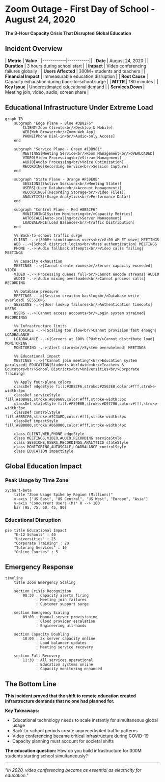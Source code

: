# Zoom Outage - First Day of School - August 24, 2020

**The 3-Hour Capacity Crisis That Disrupted Global Education**

## Incident Overview

| **Metric** | **Value** |
|------------|-----------||
| **Date** | August 24, 2020 |
| **Duration** | 3 hours during school start |
| **Impact** | Video conferencing failures globally |
| **Users Affected** | 300M+ students and teachers |
| **Financial Impact** | Immeasurable education disruption |
| **Root Cause** | Capacity exhaustion during back-to-school surge |
| **MTTR** | 180 minutes |
| **Key Issue** | Underestimated educational demand |
| **Services Down** | Meeting join, video, audio, screen share |

## Educational Infrastructure Under Extreme Load

```mermaid
graph TB
    subgraph "Edge Plane - Blue #3B82F6"
        CLIENT[Zoom Clients<br/>Desktop & Mobile]
        WEB[Web Browser<br/>Zoom Web App]
        PHONE[Phone Dial-in<br/>Audio-only Access]
    end

    subgraph "Service Plane - Green #10B981"
        MEETINGS[Meeting Service<br/>Room Management<br/>OVERLOADED]
        VIDEO[Video Processing<br/>Stream Management]
        AUDIO[Audio Processing<br/>Voice Optimization]
        RECORDING[Recording Service<br/>Session Capture]
    end

    subgraph "State Plane - Orange #F59E0B"
        SESSIONS[(Active Sessions<br/>Meeting State)]
        USERS[(User Database<br/>Account Management)]
        RECORDINGS[(Recording Storage<br/>Video Files)]
        ANALYTICS[(Usage Analytics<br/>Performance Data)]
    end

    subgraph "Control Plane - Red #8B5CF6"
        MONITORING[System Monitoring<br/>Capacity Metrics]
        AUTOSCALE[Auto-scaling<br/>Server Management]
        LOADBALANCE[Load Balancer<br/>Traffic Distribution]
    end

    %% Back-to-school traffic surge
    CLIENT -.->|300M+ simultaneous users<br/>8:00 AM ET wave| MEETINGS
    WEB -.->|School district logins<br/>Mass authentication| MEETINGS
    PHONE -.->|Audio fallback attempts<br/>Video calls failing| MEETINGS

    %% Capacity exhaustion
    MEETINGS -.->|Cannot create rooms<br/>Server capacity exceeded| VIDEO
    VIDEO -.->|Processing queues full<br/>Cannot encode streams| AUDIO
    AUDIO -.->|Audio mixing overloaded<br/>Cannot process calls| RECORDING

    %% Database pressure
    MEETINGS -.->|Session creation backlog<br/>Database write overload| SESSIONS
    SESSIONS -.->|User lookup failures<br/>Authentication timeouts| USERS
    USERS -.->|Cannot access accounts<br/>Login system strained| RECORDINGS

    %% Infrastructure limits
    AUTOSCALE -.->|Scaling too slow<br/>Cannot provision fast enough| LOADBALANCE
    LOADBALANCE -.->|Servers at 100% CPU<br/>Cannot distribute load| MONITORING
    MONITORING -.->|Alert storm<br/>System overwhelmed| MEETINGS

    %% Educational impact
    MEETINGS -.->|"Cannot join meeting"<br/>Education system paralyzed| EDUCATION[Students Worldwide<br/>Teachers & Educators<br/>School Districts<br/>Universities<br/>Corporate Training]

    %% Apply four-plane colors
    classDef edgeStyle fill:#3B82F6,stroke:#2563EB,color:#fff,stroke-width:3px
    classDef serviceStyle fill:#10B981,stroke:#059669,color:#fff,stroke-width:3px
    classDef stateStyle fill:#F59E0B,stroke:#D97706,color:#fff,stroke-width:3px
    classDef controlStyle fill:#8B5CF6,stroke:#7C3AED,color:#fff,stroke-width:3px
    classDef impactStyle fill:#8B0000,stroke:#660000,color:#fff,stroke-width:4px

    class CLIENT,WEB,PHONE edgeStyle
    class MEETINGS,VIDEO,AUDIO,RECORDING serviceStyle
    class SESSIONS,USERS,RECORDINGS,ANALYTICS stateStyle
    class MONITORING,AUTOSCALE,LOADBALANCE controlStyle
    class EDUCATION impactStyle
```

## Global Education Impact

### Peak Usage by Time Zone

```mermaid
xychart-beta
    title "Zoom Usage Spike by Region (Millions)"
    x-axis ["US East", "US Central", "US West", "Europe", "Asia"]
    y-axis "Concurrent Users (M)" 0 --> 100
    bar [95, 75, 60, 45, 80]
```

### Educational Disruption

```mermaid
pie title Educational Impact
    "K-12 Schools" : 40
    "Universities" : 25
    "Corporate Training" : 20
    "Tutoring Services" : 10
    "Online Courses" : 5
```

## Emergency Response

```mermaid
timeline
    title Zoom Emergency Scaling

    section Crisis Recognition
        08:30 : Capacity alerts firing
              : Meeting join failures
              : Customer support surge

    section Emergency Scaling
        09:00 : Manual server provisioning
              : Cloud provider escalation
              : Engineering all-hands

    section Capacity Doubling
        10:00 : 2x server capacity online
              : Load balancer updates
              : Meeting service recovery

    section Full Recovery
        11:30 : All services operational
              : Education systems online
              : Capacity monitoring enhanced
```

## The Bottom Line

**This incident proved that the shift to remote education created infrastructure demands that no one had planned for.**

**Key Takeaways:**
- Educational technology needs to scale instantly for simultaneous global usage
- Back-to-school periods create unprecedented traffic patterns
- Video conferencing became critical infrastructure during COVID-19
- Capacity planning must account for societal shifts

**The education question:** How do you build infrastructure for 300M students starting school simultaneously?

---

*"In 2020, video conferencing became as essential as electricity for education."*